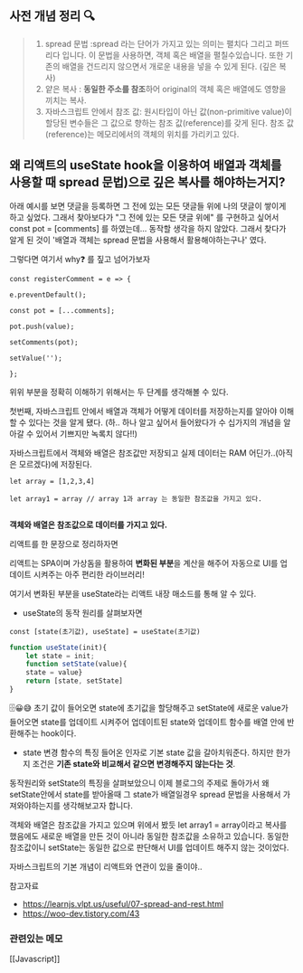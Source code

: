 

## 사전 개념 정리 🔍
> 1. spread 문법 :spread 라는 단어가 가지고 있는 의미는 펼치다 그리고  퍼뜨리다 입니다. 이 문법을 사용하면, 객체 혹은 배열을 펼칠수있습니다. 또한 기존의 배열을 건드리지 않으면서 개로운 내용을 넣을 수 있게 된다. (깊은 복사)
> 2. 얕은 복사 : **동일한 주소를 참조**하어 original의 객체 혹은 배열에도 영향을 끼치는 복사.
> 3. 자바스크립트 안에서 참조 값: 원시타입이 아닌 값(non-primitive value)이 할당된 변수들은 그 값으로 향하는 참조 값(reference)를 갖게 된다. 참조 값(reference)는 메모리에서의 객체의 위치를 가리키고 있다.


## 왜 리액트의 useState hook을 이용하여 배열과 객체를 사용할 때 spread 문법)으로 깊은 복사를 해야하는거지? 
아래 예시를 보면 댓글을 등록하면 그 전에 있는 모든 댓글들 위에 나의 댓글이 쌓이게 하고 싶었다. 그래서 찾아보다가 "그 전에 있는 모든 댓글 위에" 를 구현하고 싶어서 const pot = [comments] 를 하였는데... 동작할 생각을 하지 않았다. 그래서 찾다가 알게 된 것이 '배열과 객체는 spread 문법을 사용해서 활용해야하는구나' 였다. 

그렇다면 여기서 why❓  를 짚고 넘어가보자

``` Jsx
const registerComment = e => {

e.preventDefault();

const pot = [...comments];

pot.push(value);

setComments(pot);

setValue('');

};
```

위위 부분을 정확히 이해하기 위해서는 두 단계를 생각해볼 수 있다.

첫번째, 자바스크립트 안에서 배열과 객체가 어떻게 데이터를 저장하는지를 알아야 이해할 수 있다는 것을 알게 됐다. (하.. 하나 알고 싶어서 들어왔다가 수 십가지의 개념을 알아갈 수 있어서 기쁘지만 녹록치 않다!!)

자바스크립트에서 객체와 배열은 참조값만 저장되고 실제 데이터는 RAM 어딘가..(아직은 모르겠다)에 저장된다. 

```
let array = [1,2,3,4]

let array1 = array // array 1과 array 는 동일한 참조값을 가지고 있다.


```

**객체와 배열은 참조값으로 데이터를 가지고 있다.** 

리액트를 한 문장으로 정리하자면 

리액트는 SPA이며 가상돔을 활용하여 **변화된 부분**을 계산을 해주어 자동으로 UI를 업데이트 시켜주는 아주 편리한 라이브러리!

여기서 변화된 부분을 useState라는 리액트 내장 매소드를 통해 알 수 있다.

- useState의 동작 원리를 살펴보자면 

`const [state(초기값), useState] = useState(초기값)`

``` jsx
function useState(init){
	let state = init;
	function setState(value){
	state = value}
	return [state, setState]
}
```
🗄😀😅
초기 값이 들어오면 state에 초기값을 할당해주고 setState에 새로운 value가 들어오면 state를 업데이트 시켜주어 업데이트된 state와 업데이트 함수를 배열 안에 반환해주는 hook이다. 

-  state 변경 함수의 특징
들어온 인자로 기본 state 값을 갈아치워준다. 하지만 한가지 조건은 **기존 state와 비교해서 같으면 변경해주지 않는다는 것**. 

동작원리와 setState의 특징을 살펴보았으니 이제 블로그의 주제로 돌아가서 왜 setState안에서 state를 받아올때 그 state가 배열일경우 spread 문법을 사용해서 가져와야하는지를 생각해보고자 합니다.

객체와 배열은 참조값을 가지고 있으며 위에서 봤듯 let array1 = array이라고 복사를 했음에도 새로운 배열을 만든 것이 아니라 동일한 참조값을 소유하고 있습니다.  동일한 참조값이니 setState는 동일한 값으로 판단해서 UI를 업데이트 해주지 않는 것이었다.  


자바스크립트의 기본 개념이 리액트와 연관이 있을 줄이야.. 




참고자료
- https://learnjs.vlpt.us/useful/07-spread-and-rest.html
- https://woo-dev.tistory.com/43


### 관련있는 메모
[[Javascript]]
